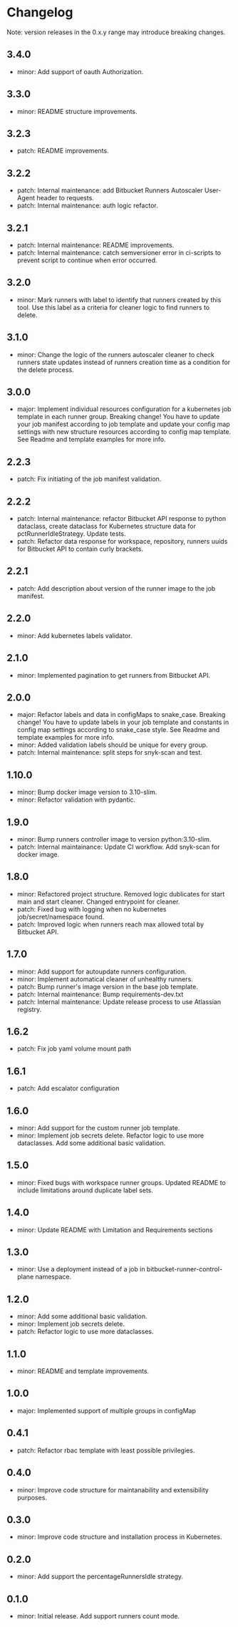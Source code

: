 # Changelog
Note: version releases in the 0.x.y range may introduce breaking changes.

## 3.4.0

- minor: Add support of oauth Authorization.

## 3.3.0

- minor: README structure improvements.

## 3.2.3

- patch: README improvements.

## 3.2.2

- patch: Internal maintenance: add Bitbucket Runners Autoscaler User-Agent header to requests.
- patch: Internal maintenance: auth logic refactor.

## 3.2.1

- patch: Internal maintenance: README improvements.
- patch: Internal maintenance: catch semversioner error in ci-scripts to prevent script to continue when error occurred.

## 3.2.0

- minor: Mark runners with  label to identify that runners created by this tool. Use this label as a criteria for cleaner logic to find runners to delete.

## 3.1.0

- minor: Change the logic of the runners autoscaler cleaner to check runners state updates instead of runners creation time as a condition for the delete process.

## 3.0.0

- major: Implement individual resources configuration for a kubernetes job template in each runner group. Breaking change! You have to update your job manifest according to job template and update your config map settings with new structure resources according to config map template. See Readme and template examples for more info.

## 2.2.3

- patch: Fix initiating of the job manifest validation.

## 2.2.2

- patch: Internal maintenance: refactor Bitbucket API response to python dataclass, create dataclass for Kubernetes structure data for pctRunnerIdleStrategy. Update tests.
- patch: Refactor data response for workspace, repository, runners uuids for Bitbucket API to contain curly brackets.

## 2.2.1

- patch: Add description about version of the runner image to the job manifest.

## 2.2.0

- minor: Add kubernetes labels validator.

## 2.1.0

- minor: Implemented pagination to get runners from Bitbucket API.

## 2.0.0

- major: Refactor labels and data in configMaps to snake_case. Breaking change! You have to update labels in your job template and constants in config map settings according to snake_case style. See Readme and template examples for more info.
- minor: Added validation labels should be unique for every group.
- patch: Internal maintenance: split steps for snyk-scan and test.

## 1.10.0

- minor: Bump docker image version to 3.10-slim.
- minor: Refactor validation with pydantic.

## 1.9.0

- minor: Bump runners controller image to version python:3.10-slim.
- patch: Internal maintainance: Update CI workflow. Add snyk-scan for docker image.

## 1.8.0

- minor: Refactored project structure. Removed logic dublicates for start main and start cleaner. Changed entrypoint for cleaner.
- patch: Fixed bug with logging when no kubernetes job/secret/namespace found.
- patch: Improved logic when runners reach max allowed total by Bitbucket API.

## 1.7.0

- minor: Add support for autoupdate runners configuration.
- minor: Implement automatical cleaner of unhealthy runners.
- patch: Bump runner's image version in the base job template.
- patch: Internal maintenance: Bump requirements-dev.txt
- patch: Internal maintenance: Update release process to use Atlassian registry.

## 1.6.2

- patch: Fix job yaml volume mount path

## 1.6.1

- patch: Add escalator configuration

## 1.6.0

- minor: Add support for the custom runner job template.
- minor: Implement job secrets delete. Refactor logic to use more dataclasses. Add some additional basic validation.

## 1.5.0

- minor: Fixed bugs with workspace runner groups. Updated README to include limitations around duplicate label sets.

## 1.4.0

- minor: Update README with Limitation and Requirements sections

## 1.3.0

- minor: Use a deployment instead of a job in bitbucket-runner-control-plane namespace.

## 1.2.0

- minor: Add some additional basic validation.
- minor: Implement job secrets delete.
- patch: Refactor logic to use more dataclasses.

## 1.1.0

- minor: README and template improvements.

## 1.0.0

- major: Implemented support of multiple groups in configMap

## 0.4.1

- patch: Refactor rbac template with least possible privilegies.

## 0.4.0

- minor: Improve code structure for maintanability and extensibility purposes.

## 0.3.0

- minor: Improve code structure and installation process in Kubernetes.

## 0.2.0

- minor: Add support the percentageRunnersIdle strategy.

## 0.1.0

- minor: Initial release. Add support runners count mode.
